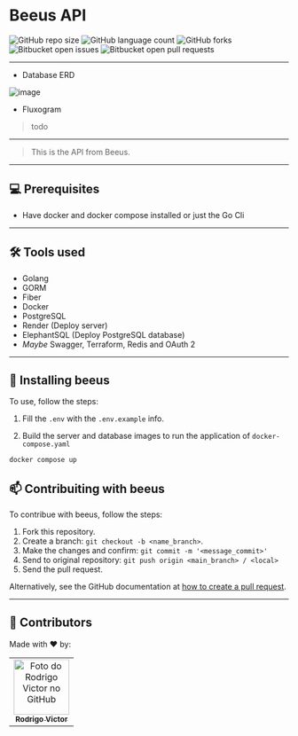 # Beeus API

<!--- https://shields.io --->

![GitHub repo size](https://img.shields.io/github/repo-size/rodrigorvsn/beeus?style=for-the-badge)
![GitHub language count](https://img.shields.io/github/languages/count/rodrigorvsn/beeus?style=for-the-badge)
![GitHub forks](https://img.shields.io/github/forks/rodrigorvsn/beeus?style=for-the-badge)
![Bitbucket open issues](https://img.shields.io/bitbucket/issues/rodrigorvsn/beeus?style=for-the-badge)
![Bitbucket open pull requests](https://img.shields.io/bitbucket/pr-raw/rodrigorvsn/beeus?style=for-the-badge)

___
<!--- #################### mudar badges #################### --->

- Database ERD

![image](https://user-images.githubusercontent.com/75763403/227735098-709815a6-3b96-4f07-bee6-8a555de5b349.png)

- Fluxogram
> todo

<!--- #################### mudar imagem exemplo #################### --->
___

> This is the API from Beeus.

___
## 💻 Prerequisites

- Have docker and docker compose installed or just the Go Cli

<!--- #################### mudar pré-requisitos  ####################--->
___
## 🛠 Tools used

- Golang
- GORM
- Fiber
- Docker
- PostgreSQL
- Render (Deploy server)
- ElephantSQL (Deploy PostgreSQL database)
- _Maybe_ Swagger, Terraform, Redis and OAuth 2

<!--- #################### mudar ferramentas #################### --->
___
## 🚀 Installing beeus

To use, follow the steps:

1. Fill the `.env` with the `.env.example` info.

2. Build the server and database images to run the application of `docker-compose.yaml`

```bash
docker compose up
```

## 📫 Contribuiting with beeus

To contribue with beeus, follow the steps:

1. Fork this repository.
2. Create a branch: `git checkout -b <name_branch>`.
3. Make the changes and confirm: `git commit -m '<message_commit>'`
4. Send to original repository: `git push origin <main_branch> / <local>`
5. Send the pull request.

Alternatively, see the GitHub documentation at [how to create a pull request](https://help.github.com/en/github/collaborating-with-issues-and-pull-requests/creating-a-pull-request).
___
## 🤝 Contributors

Made with ❤️ by:

<table>
  <tr>
    <td align="center">
      <a href="#">
        <img src="https://github.com/rodrigorvsn.png" width="100px;" alt="Foto do Rodrigo Victor no GitHub"/><br>
        <sub>
          <b>Rodrigo Victor</b>
        </sub>
      </a>
    </td>
  </tr>
</table>
